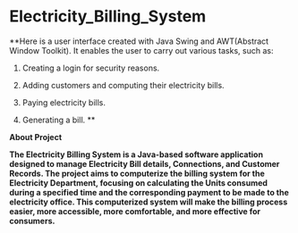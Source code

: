 # Electricity_Billing_System

**Here is a user interface created with Java Swing and AWT(Abstract Window Toolkit). It enables the user to carry out various tasks, such as:

1. Creating a login for security reasons.

2. Adding customers and computing their electricity bills.

3. Paying electricity bills.

4. Generating a bill. **

**About Project**

**The Electricity Billing System is a Java-based software application designed to manage Electricity Bill details, Connections, and Customer Records. The project aims to computerize the billing system for the Electricity Department, focusing on calculating the Units consumed during a specified time and the corresponding payment to be made to the electricity office. This computerized system will make the billing process easier, more accessible, more comfortable, and more effective for consumers.**

